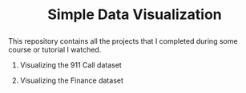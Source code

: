 # <p align = 'center'>Simple Data Visualization</p>

This repository contains all the projects that I completed during some course or tutorial I watched.

1. Visualizing the 911 Call dataset

2. Visualizing the Finance dataset
 

